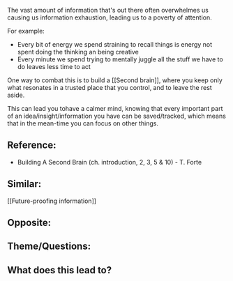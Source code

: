 The vast amount of information that's out there often overwhelmes us causing us information exhaustion, leading us to a poverty of attention.

For example:
- Every bit of energy we spend straining to recall things is energy not spent doing the thinking an being creative
- Every minute we spend trying to mentally juggle all the stuff we have to do leaves less time to act

One way to combat this is to build a [[Second brain]], where you keep only what resonates in a trusted place that you control, and to leave the rest aside.

This can lead you tohave a calmer mind, knowing that every important part of an idea/insight/information you have can be saved/tracked, which means that in the mean-time you can focus on other things.

## Reference:
- Building A Second Brain (ch. introduction, 2, 3, 5 & 10) - T. Forte

## Similar:
[[Future-proofing information]]

## Opposite:

## Theme/Questions:

## What does this lead to?



